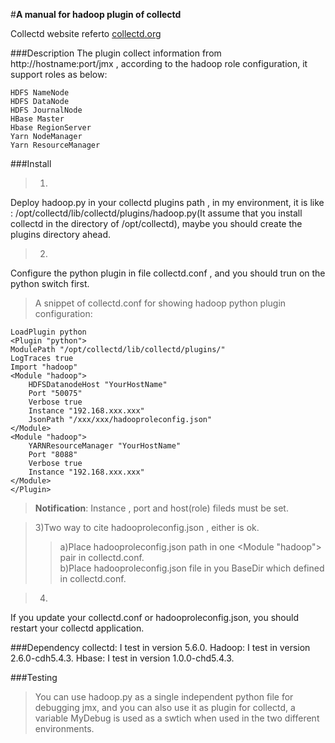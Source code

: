 <!--
{% comment %}
Licensed to the Apache Software Foundation (ASF) under one or more
contributor license agreements.  See the NOTICE file distributed with
this work for additional information regarding copyright ownership.
The ASF licenses this file to you under the Apache License, Version 2.0
(the "License"); you may not use this file except in compliance with
the License.  You may obtain a copy of the License at

http://www.apache.org/licenses/LICENSE-2.0

Unless required by applicable law or agreed to in writing, software
distributed under the License is distributed on an "AS IS" BASIS,
WITHOUT WARRANTIES OR CONDITIONS OF ANY KIND, either express or implied.
See the License for the specific language governing permissions and
limitations under the License.
{% endcomment %}
-->

#**A manual for hadoop plugin of collectd**

Collectd website referto [collectd.org](collectd.org)

###Description
The plugin collect information from http://hostname:port/jmx , according to the hadoop role configuration, it support roles as below:

	HDFS NameNode
	HDFS DataNode
	HDFS JournalNode
	HBase Master
	Hbase RegionServer
	Yarn NodeManager
	Yarn ResourceManager

###Install
>1)
Deploy hadoop.py in your collectd plugins path , in my environment, it is like : /opt/collectd/lib/collectd/plugins/hadoop.py(It assume that you install collectd in the directory of /opt/collectd), maybe you should create the plugins directory ahead.

>2)
Configure the python plugin in file collectd.conf , and you should trun on the python switch first. 

>A snippet of collectd.conf for showing hadoop python plugin configuration:<br/>
>
    LoadPlugin python
	<Plugin "python">                                                                                                                                                                                                                           
	ModulePath "/opt/collectd/lib/collectd/plugins/"
    LogTraces true 
    Import "hadoop"
    <Module "hadoop">
        HDFSDatanodeHost "YourHostName"
        Port "50075"
        Verbose true 
        Instance "192.168.xxx.xxx" 
        JsonPath "/xxx/xxx/hadooproleconfig.json"
    </Module>
    <Module "hadoop">
        YARNResourceManager "YourHostName"
        Port "8088"
        Verbose true 
        Instance "192.168.xxx.xxx" 
    </Module>
    </Plugin>

>**Notification**:
>Instance , port and host(role) fileds must be set.

>3)Two way to cite hadooproleconfig.json , either is ok.<br/>
>>a)Place hadooproleconfig.json path in one <Module "hadoop">  </Module> pair in collectd.conf.<br/>
>>b)Place hadooproleconfig.json file in you BaseDir which defined in collectd.conf.

>4)
If you update your collectd.conf or hadooproleconfig.json, you should restart your collectd application.

###Dependency
	collectd:	I test in version 5.6.0.
	Hadoop:		I test in version 2.6.0-cdh5.4.3.
	Hbase:		I test in version 1.0.0-chd5.4.3.

###Testing
>You can use hadoop.py as a single independent python file for debugging jmx, and you can also use it as plugin for collectd, a variable MyDebug is used as a swtich when used in the two different environments.


